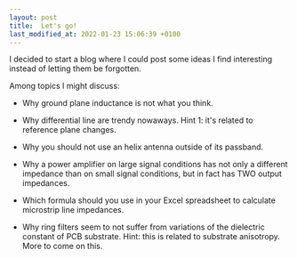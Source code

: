 ```yaml
---
layout: post
title:  Let's go!
last_modified_at: 2022-01-23 15:06:39 +0100
---
```


I decided to start a blog where I could post some ideas I find interesting instead of letting them be forgotten.

Among topics I might discuss:

* Why ground plane inductance is not what you think.

* Why differential line are trendy nowaways. Hint 1: it's related to reference plane changes.

* Why you should not use an helix antenna outside of its passband.

* Why a power amplifier on large signal conditions has not only a different impedance than on small signal conditions, but in fact has TWO output impedances.

* Which formula should you use in your Excel spreadsheet to calculate microstrip line impedances.

* Why ring filters seem to not suffer from variations of the dielectric constant of PCB substrate. Hint: this is related to substrate anisotropy. More to come on this.
